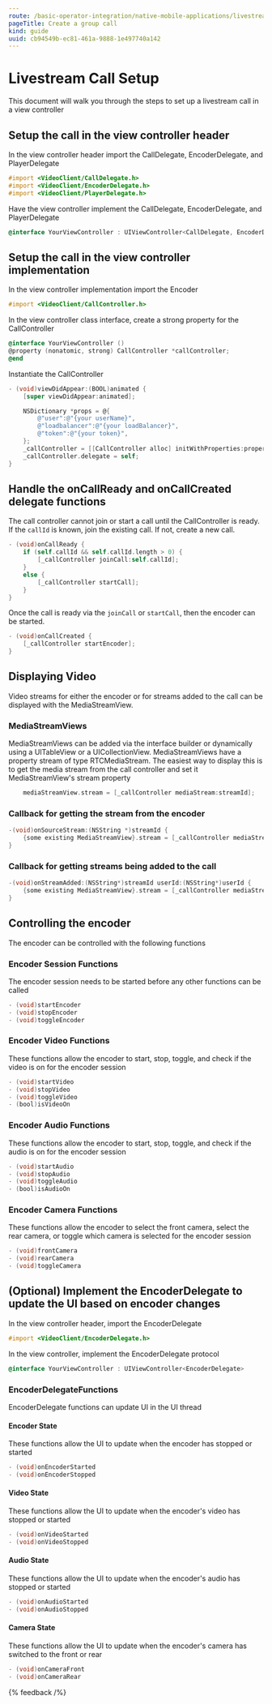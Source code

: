 ```yaml
---
route: /basic-operator-integration/native-mobile-applications/livestream-from-an-ios-application/create-a-group-call
pageTitle: Create a group call
kind: guide
uuid: cb94549b-ec81-461a-9888-1e497740a142
---
```


# Livestream Call Setup

This document will walk you through the steps to set up a livestream call in a view controller

## Setup the call in the view controller header

In the view controller header import the CallDelegate, EncoderDelegate, and PlayerDelegate

```objective-c
#import <VideoClient/CallDelegate.h>
#import <VideoClient/EncoderDelegate.h>
#import <VideoClient/PlayerDelegate.h>
```

Have the view controller implement the CallDelegate, EncoderDelegate, and PlayerDelegate

```objective-c
@interface YourViewController : UIViewController<CallDelegate, EncoderDelegate, PlayerDelegate>
```

## Setup the call in the view controller implementation
In the view controller implementation import  the Encoder

```objective-c
#import <VideoClient/CallController.h>
```

In the view controller class interface, create a strong property for the CallController

```objective-c
@interface YourViewController ()
@property (nonatomic, strong) CallController *callController;
@end
```

Instantiate the CallController

```objective-c
- (void)viewDidAppear:(BOOL)animated {
    [super viewDidAppear:animated];

    NSDictionary *props = @{
        @"user":@"{your userName}",
        @"loadbalancer":@"{your loadBalancer}",
        @"token":@"{your token}",
    };
    _callController = [[CallController alloc] initWithProperties:properties];
    _callController.delegate = self;
}
```

## Handle the onCallReady and onCallCreated delegate functions
The call controller cannot join or start a call until the CallController is ready.
If the `callId` is known, join the existing call.  If not, create a new call.

```objective-c
- (void)onCallReady {
    if (self.callId && self.callId.length > 0) {
        [_callController joinCall:self.callId];
    }
    else {
        [_callController startCall];
    }
}
```

Once the call is ready via the `joinCall` or `startCall`, then the encoder can be started.

```objective-c
- (void)onCallCreated {
    [_callController startEncoder];
}
```

## Displaying Video
Video streams for either the encoder or for streams added to the call can be displayed with the MediaStreamView.

### MediaStreamViews
MediaStreamViews can be added via the interface builder or dynamically using a UITableView or a UICollectionView.  MediaStreamViews have a property stream of type RTCMediaStream.  The easiest way to display this is to get the media stream from the call controller and set it MediaStreamView's stream property

```objective-c
    mediaStreamView.stream = [_callController mediaStream:streamId];

```

### Callback for getting the stream from the encoder

```objective-c
-(void)onSourceStream:(NSString *)streamId {
	{some existing MediaStreamView}.stream = [_callController mediaStream:streamId];
}
```

### Callback for getting streams being added to the call

```objective-c
-(void)onStreamAdded:(NSString*)streamId userId:(NSString*)userId {
    {some existing MediaStreamView}.stream = [_callController mediaStream:streamId];
}
```

## Controlling the encoder
The encoder can be controlled with the following functions

### Encoder Session Functions
The encoder session needs to be started before any other functions can be called

```objective-c
- (void)startEncoder
- (void)stopEncoder
- (void)toggleEncoder
```

### Encoder Video Functions
These functions allow the encoder to start, stop, toggle, and check if the video is on for the encoder session

```objective-c
- (void)startVideo
- (void)stopVideo
- (void)toggleVideo
- (bool)isVideoOn
```

### Encoder Audio Functions
These functions allow the encoder to start, stop, toggle, and check if the audio is on for the encoder session

```objective-c
- (void)startAudio
- (void)stopAudio
- (void)toggleAudio
- (bool)isAudioOn
```

### Encoder Camera Functions
These functions allow the encoder to select the front camera, select the rear camera, or toggle which camera is selected for the encoder session

```objective-c
- (void)frontCamera
- (void)rearCamera
- (void)toggleCamera
```

## (Optional) Implement the EncoderDelegate to update the UI based on encoder changes
In the view controller header, import the EncoderDelegate

```objective-c
#import <VideoClient/EncoderDelegate.h>
```

In the view controller, implement the EncoderDelegate protocol

```objective-c
@interface YourViewController : UIViewController<EncoderDelegate>
```

### EncoderDelegateFunctions
EncoderDelegate functions can update UI in the UI thread

#### Encoder State
These functions allow the UI to update when the encoder has stopped or started

```objective-c
- (void)onEncoderStarted
- (void)onEncoderStopped
```

#### Video State
These functions allow the UI to update when the encoder's video has stopped or started

```objective-c
- (void)onVideoStarted
- (void)onVideoStopped
```

#### Audio State
These functions allow the UI to update when the encoder's audio has stopped or started

```objective-c
- (void)onAudioStarted
- (void)onAudioStopped
```

#### Camera State
These functions allow the UI to update when the encoder's camera has switched to the front or rear

```objective-c
- (void)onCameraFront
- (void)onCameraRear
```

{% feedback /%}